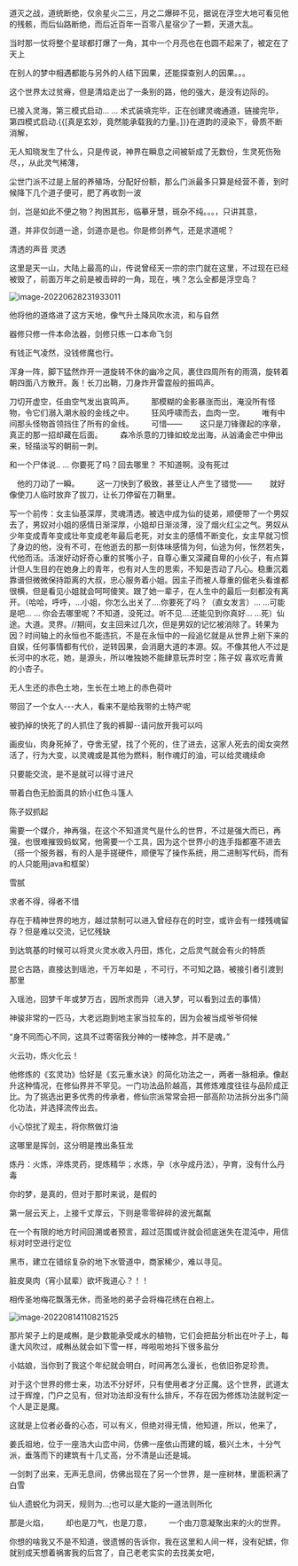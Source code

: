 

道灭之战，道统断绝，仅余星火二三，月之二爆碎不见，据说在浮空大地可看见他的残骸，而后仙路断绝，而后近百年一百零八星宿少了一颗，天道大乱。

当时那一仗将整个星球都打爆了一角，其中一个月亮也在也圆不起来了，被定在了天上

在别人的梦中相遇都能与另外的人结下因果，还能探查别人的因果。。。

这个世界太过贫瘠，但是清焰走出了一条别的路，他的强大，是没有边际的。

已接入灵海，第三模式启动... ... 术式装填完毕，正在创建灵魂通道，链接完毕，第四模式启动.{{[真是玄妙，竟然能承载我的力量。]}}在道韵的浸染下，骨质不断消解，

无人知晓发生了什么，只是传说，神界在瞬息之间被斩成了无数份，生灵死伤殆尽，，从此灵气稀薄，

尘世门派不过是上层的养殖场，分配好份额，那么门派最多只算是经营不善，到时候降下几个道子便可，肥了再收割一波

剑，岂是如此不便之物？拘困其形，临摹牙慧，斑杂不纯。。。，只讲其意，

道，并非仅剑道一途，剑道亦是也。你是修剑养气，还是求道呢？

清透的声音  灵透

这里是天一山，大陆上最高的山，传说曾经天一宗的宗门就在这里，不过现在已经被毁了，前面万年之前是被击碎的一角，现在，咦？怎么全都是浮空岛？

![image-20220628231933011](C:\Users\Administrator\AppData\Roaming\Typora\typora-user-images\image-20220628231933011.png)

他将他的道烙进了这方天地，像气升土降风吹水流，和与自然

器修只修一件本命法器，剑修只练一口本命飞剑

有钱正气凌然，没钱修魔也行。

浑身一阵，脚下猛然炸开一道旋转不休的幽冷之风，裹住四周所有的雨滴，旋转着朝四面八方散开。轰！长刀出鞘，刀身炸开雷霆般的振鸣声。

刀切开虚空，任由空气发出哀鸣声。
　　那模糊的金影暴涨而出，淹没所有怪物，令它们溺入潮水般的金线之中。
　　狂风呼啸而去，血肉一空。
　　唯有中间那头怪物首领挡住了所有的金线。
　　可惜——
　　这只是刀锋骤起的序章，真正的那一招却藏在后面。
　　森冷杀意的刀锋如蛟龙出海，从汹涌金芒中伸出来，轻描淡写的朝前一刺。

和一个尸体说.. ... 你要死了吗？回去哪里？  不知道啊。没有死过

　他的刀动了一瞬。
　　这一刀快到了极致，甚至让人产生了错觉——
　　就好像使刀人临时放弃了拔刀，让长刀停留在刀鞘里。

写一个前传：女主仙基深厚，灵魂清透。被选中成为仙的徒弟，顺便带了一个男奴去了，男奴对小姐的感情日渐深厚，小姐却日渐淡薄，没了烟火红尘之气。男奴从少年变成青年变成壮年变成老年最后老死，对女主的感情不断变化，女主早就习惯了身边的他，没有不可，在他逝去的那一刻体味感情为何，仙途为何，怅然若失，代他而活。活泼好动好奇心重的贫嘴小子，自尊心重又深藏自卑的小伙子，有点算计但人生目的在她身上的青年，也有对人生的思索，不知是否动了凡心。稳重沉着靠谱但微微保持距离的大叔，忠心服务着小姐。因主子而被人尊重的倔老头看谁都很横，但是看见小姐就会呵呵傻笑。跟了她一辈子，在人生中的最后一刻都没有离开。（哈哈，呼呼，...小姐，你怎么出关了....你要死了吗？（直女发言）... ...可能是吧... ... 你会去哪里呢？不知道，没死过。听不见....还能见到你真好... ...死）仙途。大道。灵界。//期间，女主回来过几次，但是男奴的记忆被消除了。转果为因？时间轴上的永恒也不能违抗，不是在永恒中的一段追忆就是从世界上剜下来的自娱，任何事情都有代价，逆转因果，会消磨大道的本源。奴。不像其他人不过是长河中的水花，她，是源头，所以唯独她不能肆意玩弄时空；陈子奴 喜欢吃青黄的小杏子。

无人生还的赤色土地，生长在土地上的赤色荷叶

带回了一个女人---大人，看来不是给我带的土特产呢

被扔掉的快死了的人抓住了我的裤脚--请问放开我可以吗

画皮仙，肉身死掉了，夺舍无望，找了个死的，住了进去，这家人死去的闺女突然活了，行为大变，以灵魂或是其他为燃料，制作魂灯的油，可以给灵魂续命

只要能交流，是不是就可以得寸进尺

带着白色无脸面具的娇小红色斗篷人

陈子奴抓起

需要一个媒介，神再强，在这个不知道灵气是什么的世界，不过是强大而已，再强，也很难摧毁蚂蚁窝，他需要一个工具，因为这个世界小的连手指都塞不进去（搭一个服务器，有的人是手搓硬件，顺便写了操作系统，用二进制写代码，而有的人只能用java和框架）

雪腻

求者不得，得者不惜

存在于精神世界的地方，越过禁制可以进入曾经存在的时空，或许会有一缕残魂留存？但是难以交流，记忆残缺

到达筑基的时候可以将灵火灵水收入丹田，炼化，之后灵气就会有火的特质

昆仑古路，直接达到瑶池，千万年如是 ，不可行，不可知之路，被接引者引渡到那里

入瑶池，回梦千年或梦万古，因所求而异（进入梦，可以看到过去的事情）

神骏非常的一匹马，大老远跑到地主家当拉车的，因为会被当成爷爷伺候

“身不同而心不同，这具不过寄宿我分神的一楼神念，并不是魂，”

火云功，炼火化云！

他修炼的《玄灵功》恰好是《玄元重水诀》的简化功法之一，两者一脉相承。像赵升这种情况，在修仙界并不罕见。一门功法品阶越高，其修炼难度往往与品阶成正比。为了挑选出更多优秀的传承者，修仙宗派常常会把一部高阶功法拆分出多门简化功法，并选择流传出去。

小心惊扰了观主，将你熬做灯油

这哪里是挥剑，这分明是拽出条狂龙

炼丹：火炼，淬炼灵药，提炼精华；水炼，孕（水孕成丹法），孕育，没有什么丹毒

你的梦，是真的，但对于那时来说，是假的

第一层云天上，上接千丈厚云，下则是零零碎碎的波光粼粼

在一个有限的地方时间回溯或者预言，超过范围或许就会彻底迷失在混沌中，用信标对时空进行定位

黑市，建立在错综复杂的地下水管道中，商家稀少，难以寻见。

脏皮臭肉（宵小鼠辈）欲坏我道心？！！

相传圣地梅花飘落无休，而圣地的弟子会将梅花绣在白袍上。

![image-20220814110821525](C:\Users\Administrator\AppData\Roaming\Typora\typora-user-images\image-20220814110821525.png)

那片架子上的是咸槲，是少数能承受咸水的植物，它们会把盐分析出在叶子上，每逢大风吹过，咸槲丛就会如下雪一样，哗啦啦地抖下很多盐分

小姑娘，当你到了我这个年纪就会明白，时间再怎么漫长，也依旧弥足珍贵。

对于这个世界的修士来，功法不分好坏，只有使用者才分正魔。这个世界，武道太过于辉煌，门户之见有，但对功法却没有什么排斥，不存在因为修炼功法就判定一个人是正是魔。

这就是上位者必备的心态，可以有义，但绝对得无情，他知道，所以，他来了，

 姜氏祖地，位于一座浩大山峦中间，仿佛一座依山而建的城，极兴土木，十分气派，垂落而下的建筑有十几丈高，分不清是山还是城。

一剑刺了出来，无声无息间，仿佛出现在了另一个世界，是一座树林，里面积满了白雪



仙人遗蜕化为洞天，规则为...;也可以是大能的一道法则所化

那是火焰，
　　却也是刀气，也是刀意，
　　一个由刀意凝聚出来的火的世界。

你想的啥我又不是不知道，很遗憾的告诉你，我在这里和人间一样，没有妃嫔，你就别成天想着祸害我的后宫了，自己老老实实的去找美女吧，
